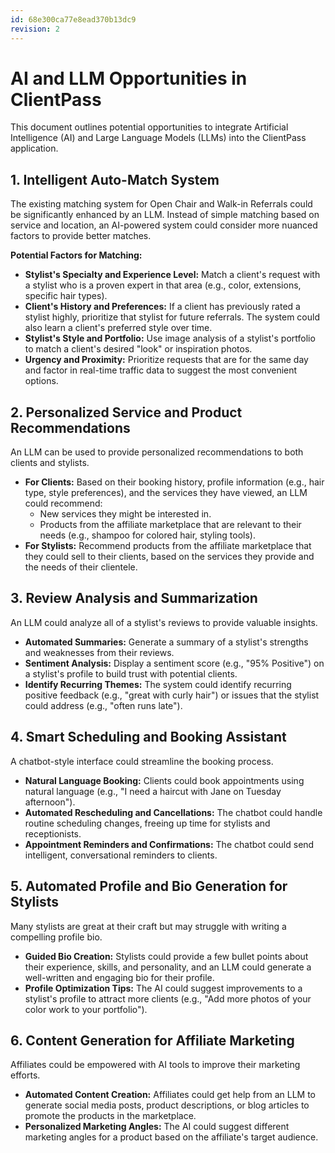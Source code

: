 ```yaml
---
id: 68e300ca77e8ead370b13dc9
revision: 2
---
```


# AI and LLM Opportunities in ClientPass

This document outlines potential opportunities to integrate Artificial Intelligence (AI) and Large Language Models (LLMs) into the ClientPass application.

## 1. Intelligent Auto-Match System

The existing matching system for Open Chair and Walk-in Referrals could be significantly enhanced by an LLM. Instead of simple matching based on service and location, an AI-powered system could consider more nuanced factors to provide better matches.

**Potential Factors for Matching:**
- **Stylist's Specialty and Experience Level:** Match a client's request with a stylist who is a proven expert in that area (e.g., color, extensions, specific hair types).
- **Client's History and Preferences:** If a client has previously rated a stylist highly, prioritize that stylist for future referrals. The system could also learn a client's preferred style over time.
- **Stylist's Style and Portfolio:** Use image analysis of a stylist's portfolio to match a client's desired "look" or inspiration photos.
- **Urgency and Proximity:** Prioritize requests that are for the same day and factor in real-time traffic data to suggest the most convenient options.

## 2. Personalized Service and Product Recommendations

An LLM can be used to provide personalized recommendations to both clients and stylists.

- **For Clients:** Based on their booking history, profile information (e.g., hair type, style preferences), and the services they have viewed, an LLM could recommend:
    - New services they might be interested in.
    - Products from the affiliate marketplace that are relevant to their needs (e.g., shampoo for colored hair, styling tools).
- **For Stylists:** Recommend products from the affiliate marketplace that they could sell to their clients, based on the services they provide and the needs of their clientele.

## 3. Review Analysis and Summarization

An LLM could analyze all of a stylist's reviews to provide valuable insights.

- **Automated Summaries:** Generate a summary of a stylist's strengths and weaknesses from their reviews.
- **Sentiment Analysis:** Display a sentiment score (e.g., "95% Positive") on a stylist's profile to build trust with potential clients.
- **Identify Recurring Themes:** The system could identify recurring positive feedback (e.g., "great with curly hair") or issues that the stylist could address (e.g., "often runs late").

## 4. Smart Scheduling and Booking Assistant

A chatbot-style interface could streamline the booking process.

- **Natural Language Booking:** Clients could book appointments using natural language (e.g., "I need a haircut with Jane on Tuesday afternoon").
- **Automated Rescheduling and Cancellations:** The chatbot could handle routine scheduling changes, freeing up time for stylists and receptionists.
- **Appointment Reminders and Confirmations:** The chatbot could send intelligent, conversational reminders to clients.

## 5. Automated Profile and Bio Generation for Stylists

Many stylists are great at their craft but may struggle with writing a compelling profile bio.

- **Guided Bio Creation:** Stylists could provide a few bullet points about their experience, skills, and personality, and an LLM could generate a well-written and engaging bio for their profile.
- **Profile Optimization Tips:** The AI could suggest improvements to a stylist's profile to attract more clients (e.g., "Add more photos of your color work to your portfolio").

## 6. Content Generation for Affiliate Marketing

Affiliates could be empowered with AI tools to improve their marketing efforts.

- **Automated Content Creation:** Affiliates could get help from an LLM to generate social media posts, product descriptions, or blog articles to promote the products in the marketplace.
- **Personalized Marketing Angles:** The AI could suggest different marketing angles for a product based on the affiliate's target audience.

